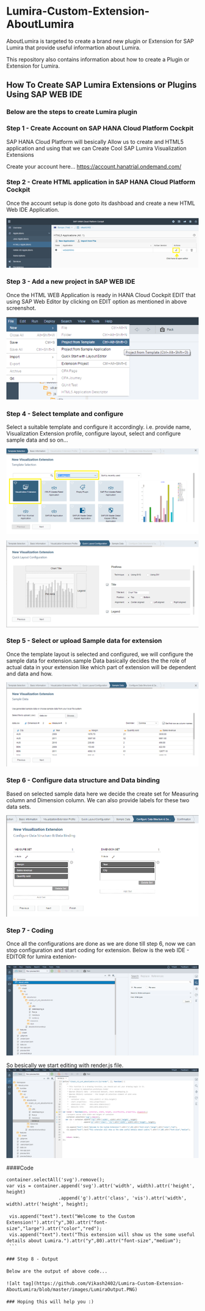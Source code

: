 # Lumira-Custom-Extension-AboutLumira

AboutLumira is targeted to create a brand new plugin or Extension for SAP Lumira that provide useful informartion about Lumira. 

This repository also contains information about how to create a Plugin or Extension for Lumira.

## How To Create SAP Lumira Extensions or Plugins Using SAP WEB IDE

### Below are the steps to create Lumira plugin

### Step 1 - Create Account on SAP HANA Cloud Platform Cockpit
SAP HANA Cloud Platform will besically Allow us to create and HTML5 application and using that we can Create Cool SAP Lumira Visualization Extensions 

Create your account here...
https://account.hanatrial.ondemand.com/


### Step 2 - Create HTML application in SAP HANA Cloud Platform Cockpit
 Once the account setup is done goto its dashboad and create a new HTML Web IDE Application.
 
 ![alt tag](https://github.com/Vikash2402/Lumira-Custom-Extension-AboutLumira/blob/master/images/html4App.PNG)

### Step 3 - Add a new project in SAP WEB IDE
 Once the HTML WEB Application is ready in HANA Cloud Cockpit EDIT that using SAP Web Editor by clicking on EDIT option as mentioned in above screenshot.
 
 ![alt tag](https://github.com/Vikash2402/Lumira-Custom-Extension-AboutLumira/blob/master/images/NewProject.png)
 
 

### Step 4 - Select template and configure
 Select a suitable template and configure it accordingly. i.e. provide name, Visualization Extension profile, configure layout, select and configure sample data and so on...
 
 ![alt tag](https://github.com/Vikash2402/Lumira-Custom-Extension-AboutLumira/blob/master/images/SampleTemplates.png)
 
 ![alt tag](https://github.com/Vikash2402/Lumira-Custom-Extension-AboutLumira/blob/master/images/ConfigureLayout.png)


### Step 5 - Select or upload Sample data for extension
 Once the template layout is selected and configured, we will configure the sample data for extension.sample Data basically decides the the role of actual data in your extension like which part of extension will be dependent and data and how.
 
 ![alt tag](https://github.com/Vikash2402/Lumira-Custom-Extension-AboutLumira/blob/master/images/SelectSampleData.PNG)
 
 
### Step 6 - Configure data structure and Data binding
  Based on selected sample data here we decide the create set for Measuring column and Dimension column. We can also provide labels for these two data sets.
  
 ![alt tag](https://github.com/Vikash2402/Lumira-Custom-Extension-AboutLumira/blob/master/images/ConfigDataStructure.PNG)
 
### Step 7 - Coding
 Once all the configurations are done as we are done till step 6, now we can stop configuration and start coding for extension.
 Below is the web IDE - EDITOR for lumira extenion-
 
 ![alt tag](https://github.com/Vikash2402/Lumira-Custom-Extension-AboutLumira/blob/master/images/ExtensionEditor.PNG)
 
 
 So besically we start editing with render.js file.
  ![alt tag](https://github.com/Vikash2402/Lumira-Custom-Extension-AboutLumira/blob/master/images/RendererEdit.PNG)
  
   ####Code
   ```
   container.selectAll('svg').remove();
   var vis = container.append('svg').attr('width', width).attr('height', height)
                      .append('g').attr('class', 'vis').attr('width', width).attr('height', height);

    vis.append("text").text("Welcome to the Custom Extension!").attr("y",30).attr("font-size","large").attr("color","red");
    vis.append("text").text("This extension will show us the some useful details about Lumira.").attr("y",80).attr("font-size","medium");
    ```
    
### Step 8 - Output
 
 Below are the output of above code...
 
   ![alt tag](https://github.com/Vikash2402/Lumira-Custom-Extension-AboutLumira/blob/master/images/LumiraOutput.PNG)

### Hoping this will help you :)
